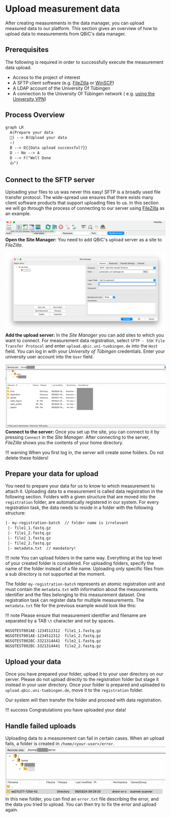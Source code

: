 # Upload measurement data

After creating measurements in the data manager, you can upload measured data to our platform.
This section gives an overview of how to upload data to measurements from QBiC's data manager.

## Prerequisites

The following is required in order to successfully execute the measurement data upload.

- Access to the project of interest
- A SFTP client software (e.g. [FileZilla](https://filezilla-project.org)
  or [WinSCP](https://winscp.net))
- A LDAP account of the University Of Tübingen
- A connection to the University Of Tübingen network (
  e.g. [using the University VPN](https://uni-tuebingen.de/en/facilities/zentrum-fuer-datenverarbeitung/services/network-services/network-access/remote-access-vpn/))

## Process Overview

```mermaid
graph LR
  A(Prepare your data 
  📝) --> B(Upload your data
  ⇧)
  B --> D{{Data upload successful?}}
  D -- No --> A
  D --> F("Well Done 
  👍")
```

## Connect to the SFTP server

Uploading your files to us was never this easy! SFTP is a broadly used file transfer protocol. The
wide-spread use ensures that there exists many client software products that
support uploading files to us.
In this section we will go through the process of connecting to our server
using [FileZilla](https://filezilla-project.org) as an example.

![An image showing the button leading to the site manager](./images/open-site-manager.png)
**Open the Site Manager:** You need to add QBiC's upload server as a site to _FileZilla_.

![An image showing the input fields for a new site. upload.qbic.uni-tuebingen.de is entered in the Host field and SFTP is selected as protocol.](./images/add-qbic-site.png)
**Add the upload server:** In the _Site Manager_ you can add sites to which you want to connect. For
measurement data registration, select `SFTP - SSH File Transfer Protocol` and
enter `upload.qbic.uni-tuebingen.de` into the `Host` field.
You can log in with your _University of Tübingen_ credentials. Enter your university user account
into the `User` field.

![An image showing the users home folder. You can see three directories named registration, error and upload.](./images/initial-user-directory.png)
**Connect to the server:** Once you set up the site, you can connect to it by pressing `Connect` in
the _Site Manager_.
After connecting to the server, _FileZilla_ shows you the contents of your home directory.

!!! warning
    When you first log in, the server will create some folders. Do not delete these folders!

## Prepare your data for upload

You need to prepare your data for us to know to which measurement to attach it. Uploading data to a
measurement is called data registration in the following section.
Folders with a given structure that are moved into the `registration` folder, are automatically
registered in our system.
For every registration task, the data needs to reside in a folder with the following structure:

```text
|- my-registration-batch  // folder name is irrelevant
 |- file1_1.fastq.gz
 |- file1_2.fastq.gz
 |- file2_1.fastq.gz
 |- file2_2.fastq.gz
 |- metadata.txt  // mandatory!
```

!!! note
    You can upload folders in the same way. Everything at the top level of your created folder is
    considered. For uploading folders, specify the name of the folder instead of a file name. 
    Uploading only specific files from a sub directory is not supported at the moment.


The folder `my-registration-batch` represents an atomic registration unit and must contain the
`metadata.txt` with information about the measurements identifier and the files belonging to this
measurement
dataset.
One registration task can register data for multiple measurements. The `metadata.txt` file for the
previous example would look like this:

!!! note
    Please ensure that measurement identifier and filename are separated by a TAB `\t` character and not
    by spaces.

```text
NGSQTEST001AE-1234512312  file1_1.fastq.gz
NGSQTEST001AE-1234512312  file1_2.fastq.gz
NGSQTEST002BC-3321314441  file2_1.fastq.gz
NGSQTEST002BC-3321314441  file2_2.fastq.gz
```

## Upload your data

Once you have prepared your folder, upload it to your user directory on our server. Please do not
upload directly to the registration folder but stage it instead in your user directory.
Once your folder is prepared and uploaded to `upload.qbic.uni-tuebingen.de`, move it to
the `registration` folder.

Our system will then transfer the folder and proceed with data registration.

!!! success
    Congratulations you have uploaded your data!

## Handle failed uploads

Uploading data to a measurement can fail in certain cases. When an upload fails, a folder is created
in  `/home/<your-user>/error`.
![An image showing the error folder. It contains a directory with a long name.](./images/error-directory.png)
In this new folder, you can find an `error.txt` file describing the error, and the data you tried to upload.
You can then try to fix the error and upload again.
